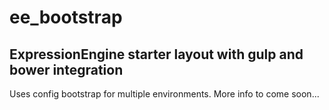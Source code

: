 # ee_bootstrap
ExpressionEngine starter layout with gulp and bower integration
---

Uses config bootstrap for multiple environments. More info to come soon...
